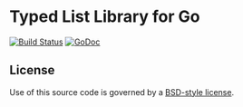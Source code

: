 # Typed List Library for Go

[![Build Status](https://travis-ci.org/kare/list.svg?branch=master)](https://travis-ci.org/kare/list)
[![GoDoc](https://godoc.org/kkn.fi/list?status.svg)](https://godoc.org/kkn.fi/list)

## License

Use of this source code is governed by a [BSD-style license](LICENSE).

